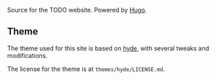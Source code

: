 Source for the TODO website. Powered by [Hugo](https://gohugo.io/).

Theme
-----

The theme used for this site is based on [hyde](https://github.com/spf13/hyde),
with several tweaks and modifications.

The license for the theme is at `themes/hyde/LICENSE.md`.
